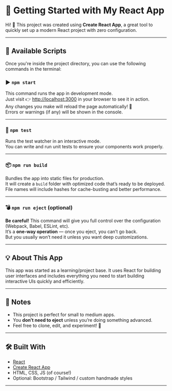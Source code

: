 # 🚀 Getting Started with My React App

Hi! 👋 This project was created using **Create React App**, a great tool to quickly set up a modern React project with zero configuration.

---

## 📁 Available Scripts

Once you're inside the project directory, you can use the following commands in the terminal:

### ▶️ `npm start`

This command runs the app in development mode.  
Just visit 👉 [http://localhost:3000](http://localhost:3000) in your browser to see it in action.  
Any changes you make will reload the page automatically! 🔁  
Errors or warnings (if any) will be shown in the console.

---

### 🧪 `npm test`

Runs the test watcher in an interactive mode.  
You can write and run unit tests to ensure your components work properly.

---

### 📦 `npm run build`

Bundles the app into static files for production.  
It will create a `build` folder with optimized code that’s ready to be deployed.  
File names will include hashes for cache-busting and better performance.

---

### 💣 `npm run eject` (optional)

**Be careful!** This command will give you full control over the configuration (Webpack, Babel, ESLint, etc).  
It’s a **one-way operation** — once you eject, you can’t go back.  
But you usually won’t need it unless you want deep customizations.

---

## 💡 About This App

This app was started as a learning/project base. It uses React for building user interfaces and includes everything you need to start building interactive UIs quickly and efficiently.

---

## 📌 Notes

- This project is perfect for small to medium apps.
- You **don’t need to eject** unless you’re doing something advanced.
- Feel free to clone, edit, and experiment! 🎨

---

## 🛠️ Built With

- [React](https://reactjs.org/)
- [Create React App](https://create-react-app.dev/)
- HTML, CSS, JS (of course!)
- Optional: Bootstrap / Tailwind / custom handmade styles

---





